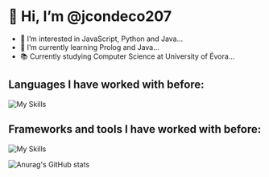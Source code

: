 # 👋 Hi, I’m @jcondeco207
- 👀 I’m interested in JavaScript, Python and Java...
- 🌱 I’m currently learning Prolog and Java...
- 📚 Currently studying Computer Science at University of Évora...

## Languages I have worked with before:
![My Skills](https://skills.thijs.gg/icons?i=js,java,c,cpp,cs,py,html,css,postgres,dart,kotlin,markdown,php)

## Frameworks and tools I have worked with before:
![My Skills](https://skills.thijs.gg/icons?i=react,dotnet,spring,electron,flutter,laravel)


<!--[![Top Langs](https://github-readme-stats.vercel.app/api/top-langs/?username=jcondeco207&layout=compact)](https://github.com/anuraghazra/github-readme-stats&count_private=true)-->
![Anurag's GitHub stats](https://github-readme-stats.vercel.app/api?username=jcondeco207&show_icons=true&theme=tokyonight)

<!---
jcondeco207/jcondeco207 is a ✨ special ✨ repository because its `README.md` (this file) appears on your GitHub profile.
You can click the Preview link to take a look at your changes.
--->

